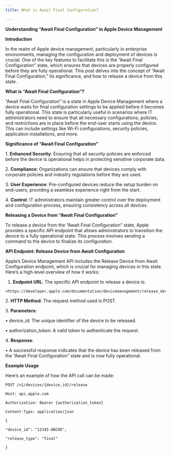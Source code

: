 ```yaml
---
title: What is Await Final Configuration?

---
```


**Understanding “Await Final Configuration” in Apple Device Management**

**Introduction**

In the realm of Apple device management, particularly in enterprise environments, managing the configuration and deployment of devices is crucial. One of the key features to facilitate this is the “Await Final Configuration” state, which ensures that devices are properly configured before they are fully operational. This post delves into the concept of “Await Final Configuration,” its significance, and how to release a device from this state.

**What is “Await Final Configuration”?**

“Await Final Configuration” is a state in Apple Device Management where a device waits for final configuration settings to be applied before it becomes fully operational. This state is particularly useful in scenarios where IT administrators need to ensure that all necessary configurations, policies, and restrictions are in place before the end-user starts using the device. This can include settings like Wi-Fi configurations, security policies, application installations, and more.

**Significance of “Await Final Configuration”**

1\. **Enhanced Security**: Ensuring that all security policies are enforced before the device is operational helps in protecting sensitive corporate data.

2\. **Compliance**: Organizations can ensure that devices comply with corporate policies and industry regulations before they are used.

3\. **User Experience**: Pre-configured devices reduce the setup burden on end-users, providing a seamless experience right from the start.

4\. **Control**: IT administrators maintain greater control over the deployment and configuration process, ensuring consistency across all devices.

**Releasing a Device from “Await Final Configuration”**

To release a device from the “Await Final Configuration” state, Apple provides a specific API endpoint that allows administrators to transition the device to a fully operational state. This process involves sending a command to the device to finalize its configuration.

**API Endpoint: Release Device from Await Configuration**

Apple’s Device Management API includes the Release Device from Await Configuration endpoint, which is crucial for managing devices in this state. Here’s a high-level overview of how it works:

1. **Endpoint URL**: The specific API endpoint to release a device is:

```
<https://developer.apple.com/documentation/devicemanagement/release_device_from_await_configuration>
```
2\. **HTTP Method**: The request method used is POST.

3\. **Parameters**:

• device_id: The unique identifier of the device to be released.

• authorization_token: A valid token to authenticate the request.

4\. **Response**:

• A successful response indicates that the device has been released from the “Await Final Configuration” state and is now fully operational.

**Example Usage**

Here’s an example of how the API call can be made:

```
POST /v1/devices/{device_id}/release

Host: api.apple.com

Authorization: Bearer {authorization_token}

Content-Type: application/json

{

"device_id": "12345-ABCDE",

"release_type": "final"

}
```